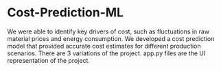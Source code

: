 # Cost-Prediction-ML
We were able to identify key drivers of cost, such as fluctuations in raw material prices and energy consumption. We developed a cost prediction model that provided accurate cost estimates for different production scenarios.
There are 3 variations of the project. app.py files are the UI representation of the project.
